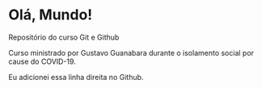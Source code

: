 # Olá, Mundo!
 Repositório do curso Git e Github

 Curso ministrado por Gustavo Guanabara durante o isolamento social por cause do COVID-19.
 
 Eu adicionei essa linha direita no Github.
